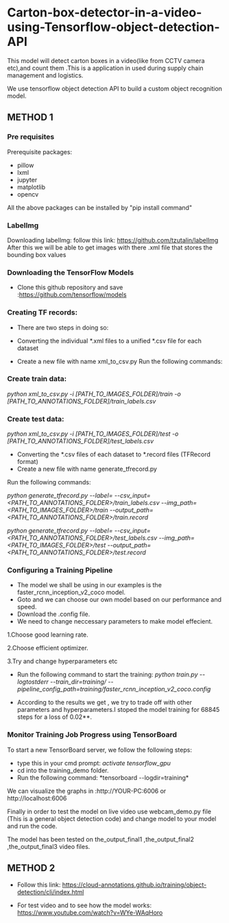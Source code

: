 # Carton-box-detector-in-a-video-using-Tensorflow-object-detection-API
This model will detect carton boxes in a video(like from CCTV camera etc),and count them .This is a application in used during supply chain management and logistics.


We use tensorflow object detection API to build a custom object recognition model.
## METHOD 1 
### Pre requisites
Prerequisite packages:

* pillow 	
* lxml 
* jupyter 
* matplotlib 
* opencv

All the above packages can be installed by "pip install command"

### LabelImg
Downloading labelImg:
follow this link: https://github.com/tzutalin/labelImg
After this we will be able to get images with there .xml file that stores the bounding box values

### Downloading the TensorFlow Models
* Clone this github repository and save :https://github.com/tensorflow/models

### Creating TF records:
* There are two steps in doing so:

* Converting the individual *.xml files to a unified *.csv file for each dataset

* Create a new file with name xml_to_csv.py
Run the following commands:

### Create train data:
*python xml_to_csv.py -i [PATH_TO_IMAGES_FOLDER]/train -o [PATH_TO_ANNOTATIONS_FOLDER]/train_labels.csv*

### Create test data:
*python xml_to_csv.py -i [PATH_TO_IMAGES_FOLDER]/test -o [PATH_TO_ANNOTATIONS_FOLDER]/test_labels.csv*

* Converting the *.csv files of each dataset to *.record files (TFRecord format)
* Create a new file with name generate_tfrecord.py

Run the following commands:

*python generate_tfrecord.py --label=<LABEL> --csv_input=<PATH_TO_ANNOTATIONS_FOLDER>/train_labels.csv*
*--img_path=<PATH_TO_IMAGES_FOLDER>/train  --output_path=<PATH_TO_ANNOTATIONS_FOLDER>/train.record*

*python generate_tfrecord.py --label=<LABEL> --csv_input=<PATH_TO_ANNOTATIONS_FOLDER>/test_labels.csv*
*--img_path=<PATH_TO_IMAGES_FOLDER>/test*
*--output_path=<PATH_TO_ANNOTATIONS_FOLDER>/test.record*

### Configuring a Training Pipeline
* The model we shall be using in our examples is the faster_rcnn_inception_v2_coco model.
* Goto [](https://github.com/tensorflow/models/blob/master/research/object_detection/g3doc/detection_model_zoo.md#coco-trained-models-coco-models) and we can choose our own model based on our performance and speed.
* Download the .config file.
* We need to change neccessary parameters to make model effecient.

1.Choose good learning rate.

2.Choose efficient optimizer.

3.Try and change hyperparameters
etc

* Run the following command to start the training:
*python train.py --logtostderr --train_dir=training/ --pipeline_config_path=training/faster_rcnn_inception_v2_coco.config*

* According to the results we get , we try to trade off with other parameters and hyperparameters.I stoped the model training for 68845 steps for a loss of 0.02**.

### Monitor Training Job Progress using TensorBoard

To start a new TensorBoard server, we follow the following steps:
* type this in your cmd prompt:
*activate tensorflow_gpu*
* cd into the training_demo folder.
* Run the following command:
*tensorboard --logdir=training\*

We can visualize the graphs in :http://YOUR-PC:6006 or http://localhost:6006

Finally in order to test the model on live video use webcam_demo.py file (This is a general object detection code) 
and change model to your model and run the code.

The model has been tested on the_output_final1 ,the_output_final2 ,the_output_final3 video files.

## METHOD 2
* Follow this link: https://cloud-annotations.github.io/training/object-detection/cli/index.html

* For test video and to see how the model works: https://www.youtube.com/watch?v=WYe-WAqHoro







